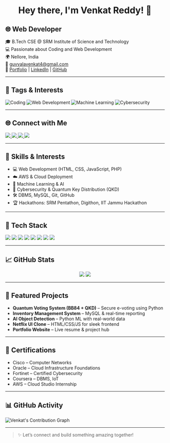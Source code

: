 <h1 align="center">Hey there, I'm Venkat Reddy! 👋</h1> 

## 🌐 Web Developer

🎓 B.Tech CSE @ SRM Institute of Science and Technology  
💻 Passionate about Coding and Web Development  
🌍 Nellore, India  
📧 [guvvalavenkat4@gmail.com](mailto:guvvalavenkat4@gmail.com)  
🔗 [Portfolio](https://guvvala-portfolio.netlify.app/) | [LinkedIn](https://www.linkedin.com/in/guvvalavenkat-8180372a0) | [GitHub](https://github.com/guvvalavenkat)

---

## 🔖 Tags & Interests

![Coding](https://img.shields.io/badge/-Coding-6e40c9?style=for-the-badge&logo=codeforces&logoColor=white)
![Web Development](https://img.shields.io/badge/-Web%20Development-03a9f4?style=for-the-badge&logo=vercel&logoColor=white)
![Machine Learning](https://img.shields.io/badge/-Machine%20Learning-00c853?style=for-the-badge&logo=tensorflow&logoColor=white)
![Cybersecurity](https://img.shields.io/badge/-Cybersecurity-212121?style=for-the-badge&logo=kaspersky&logoColor=white)

---

## 🌐 Connect with Me

<a href="https://guvvala-portfolio.netlify.app/">
  <img src="https://img.shields.io/badge/Portfolio-Venkat-red?style=for-the-badge&logo=googlechrome&logoColor=white" />
</a>
<a href="https://www.linkedin.com/in/guvvalavenkat-8180372a0">
  <img src="https://img.shields.io/badge/LinkedIn-Venkat-blue?style=for-the-badge&logo=linkedin&logoColor=white" />
</a>
<a href="https://www.instagram.com/lucky_venky._/">
  <img src="https://img.shields.io/badge/Instagram-lucky__venky._-e4405f?style=for-the-badge&logo=instagram&logoColor=white" />
</a>
<a href="https://www.hackerrank.com/usk907">
  <img src="https://img.shields.io/badge/HackerRank-usk907-2ec866?style=for-the-badge&logo=hackerrank&logoColor=white" />
</a>

---

## 🧠 Skills & Interests

- 💻 Web Development (HTML, CSS, JavaScript, PHP)
- ☁️ AWS & Cloud Deployment
- 🤖 Machine Learning & AI
- 🔐 Cybersecurity & Quantum Key Distribution (QKD)
- 🛠️ DBMS, MySQL, Git, GitHub
- 🏆 Hackathons: SRM Pentathon, Digithon, IIT Jammu Hackathon

---

## 🧰 Tech Stack

<p align="left">
  <img src="https://img.shields.io/badge/Python-3776AB?style=for-the-badge&logo=python&logoColor=white"/>
  <img src="https://img.shields.io/badge/HTML5-e34c26?style=for-the-badge&logo=html5&logoColor=white"/>
  <img src="https://img.shields.io/badge/CSS3-1572b6?style=for-the-badge&logo=css3&logoColor=white"/>
  <img src="https://img.shields.io/badge/JavaScript-f7df1e?style=for-the-badge&logo=javascript&logoColor=black"/>
  <img src="https://img.shields.io/badge/PHP-777bb4?style=for-the-badge&logo=php&logoColor=white"/>
  <img src="https://img.shields.io/badge/MySQL-00758f?style=for-the-badge&logo=mysql&logoColor=white"/>
  <img src="https://img.shields.io/badge/AWS-ff9900?style=for-the-badge&logo=amazonaws&logoColor=white"/>
  <img src="https://img.shields.io/badge/GitHub-181717?style=for-the-badge&logo=github&logoColor=white"/>
</p>

---

## 📈 GitHub Stats

<p align="center">
  <img src="https://github-readme-stats.vercel.app/api?username=guvvalavenkat&show_icons=true&theme=tokyonight"/>
  <img src="https://github-readme-stats.vercel.app/api/top-langs/?username=guvvalavenkat&layout=compact&theme=tokyonight"/>
</p>

---

## 🚀 Featured Projects

- **Quantum Voting System (BB84 + QKD)** – Secure e-voting using Python  
- **Inventory Management System** – MySQL & real-time reporting  
- **AI Object Detection** – Python ML with real-world data  
- **Netflix UI Clone** – HTML/CSS/JS for sleek frontend  
- **Portfolio Website** – Live resume & project hub

---

## 📜 Certifications

- Cisco – Computer Networks  
- Oracle – Cloud Infrastructure Foundations  
- Fortinet – Certified Cybersecurity  
- Coursera – DBMS, IoT  
- AWS – Cloud Studio Internship  

---

## 📊 GitHub Activity

![Venkat's Contribution Graph](https://github-readme-activity-graph.vercel.app/graph?username=guvvalavenkat&theme=react-dark)

---

> ✨ Let’s connect and build something amazing together!
